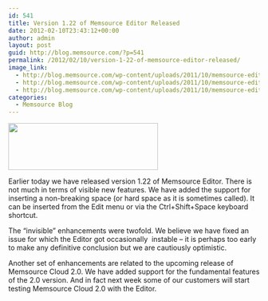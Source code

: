 ```yaml
---
id: 541
title: Version 1.22 of Memsource Editor Released
date: 2012-02-10T23:43:12+00:00
author: admin
layout: post
guid: http://blog.memsource.com/?p=541
permalink: /2012/02/10/version-1-22-of-memsource-editor-released/
image_link:
  - http://blog.memsource.com/wp-content/uploads/2011/10/memsource-editor-icon.png
  - http://blog.memsource.com/wp-content/uploads/2011/10/memsource-editor-icon.png
  - http://blog.memsource.com/wp-content/uploads/2011/10/memsource-editor-icon.png
categories:
  - Memsource Blog
---
```

[<img class=" size-medium wp-image-543 alignleft" title="Memsource Editor" src="/wp-content/uploads/2012/02/MemSource-Editor-300x94.png" alt="" width="300" height="94" />](/wp-content/uploads/2012/02/MemSource-Editor.png)

Earlier today we have released version 1.22 of Memsource Editor. There is not much in terms of visible new features. We have added the support for inserting a non-breaking space (or hard space as it is sometimes called). It can be inserted from the Edit menu or via the Ctrl+Shift+Space keyboard shortcut.<!--more-->

The &#8220;invisible&#8221; enhancements were twofold. We believe we have fixed an issue for which the Editor got occasionally  instable &#8211; it is perhaps too early to make any definitive conclusion but we are cautiously optimistic.

Another set of enhancements are related to the upcoming release of Memsource Cloud 2.0. We have added support for the fundamental features of the 2.0 version. And in fact next week some of our customers will start testing Memsource Cloud 2.0 with the Editor.